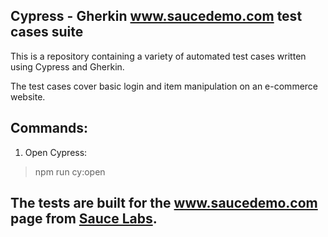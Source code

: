 ## Cypress - Gherkin www.saucedemo.com test cases suite

This is a repository containing a variety of automated test cases written using Cypress and Gherkin.

The test cases cover basic login and item manipulation on an e-commerce website.

## Commands:

1. Open Cypress:
>npm run cy:open

## The tests are built for the www.saucedemo.com page from [Sauce Labs](https://saucelabs.com/).